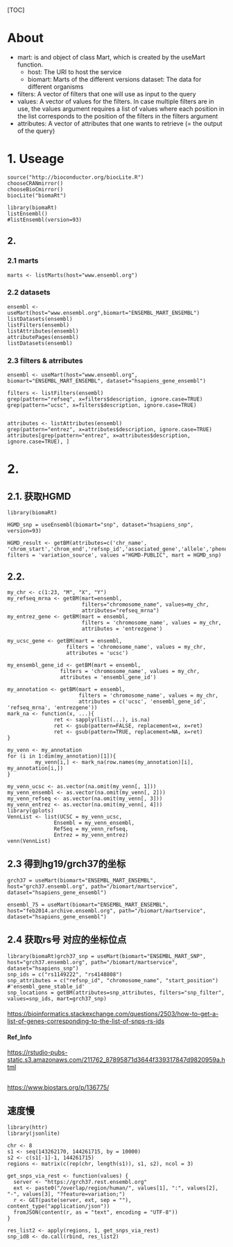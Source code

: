 [TOC]

# About
+ mart: is and object of class Mart, which is created by the useMart function.
  + host: The URI to host the service
  + biomart: Marts of the different versions
  dataset: The data for different organisms
+ filters: A vector of filters that one will use as input to the query
+ values: A vector of values for the filters. In case multiple filters are in use, the values argument requires a list of values where each position in the list   corresponds to the position of the filters in the filters argument
+ attributes: A vector of attributes that one wants to retrieve (= the output of the query)

# 1. Useage
```
source("http://bioconductor.org/biocLite.R")
chooseCRANmirror()
chooseBioCmirror()
biocLite("biomaRt")
```

```
library(biomaRt)
listEnsembl()
#listEnsembl(version=93)
```
## 2. 
### 2.1 marts
```
marts <- listMarts(host="www.ensembl.org")
```
### 2.2 datasets
```
ensembl <- useMart(host="www.ensembl.org",biomart="ENSEMBL_MART_ENSEMBL")
listDatasets(ensembl)
listFilters(ensembl)
listAttributes(ensembl)
attributePages(ensembl)
listDatasets(ensembl)
```

### 2.3 filters & atrributes
```
ensembl <- useMart(host="www.ensembl.org", biomart="ENSEMBL_MART_ENSEMBL", dataset="hsapiens_gene_ensembl")

filters <- listFilters(ensembl)
grep(pattern="refseq", x=filters$description, ignore.case=TRUE)
grep(pattern="ucsc", x=filters$description, ignore.case=TRUE)


attributes <- listAttributes(ensembl)
grep(pattern="entrez", x=attributes$description, ignore.case=TRUE)
attributes[grep(pattern="entrez", x=attributes$description, ignore.case=TRUE), ]
```


# 2. 
## 2.1. 获取HGMD
```
library(biomaRt)

HGMD_snp = useEnsembl(biomart="snp", dataset="hsapiens_snp", version=93)

HGMD_result <- getBM(attributes=c('chr_name', 'chrom_start','chrom_end','refsnp_id','associated_gene','allele','phenotype_description'), filters = 'variation_source', values ="HGMD-PUBLIC", mart = HGMD_snp)
```
## 2.2.
```
my_chr <- c(1:23, "M", "X", "Y")
my_refseq_mrna <- getBM(mart=ensembl, 
                        filters="chromosome_name", values=my_chr, 
                        attributes="refseq_mrna")
my_entrez_gene <- getBM(mart = ensembl,
                        filters = 'chromosome_name', values = my_chr,
                        attributes = 'entrezgene')
 
my_ucsc_gene <- getBM(mart = ensembl,
                   filters = 'chromosome_name', values = my_chr,
                   attributes = 'ucsc')
 
my_ensembl_gene_id <- getBM(mart = ensembl,
                 filters = 'chromosome_name', values = my_chr,
                 attributes = 'ensembl_gene_id')

my_annotation <- getBM(mart = ensembl,
                       filters = 'chromosome_name', values = my_chr,
                       attributes = c('ucsc', 'ensembl_gene_id', 'refseq_mrna', 'entrezgene'))
mark_na <- function(x, ...){
               ret <- sapply(list(...), is.na)
               ret <- gsub(pattern=FALSE, replacement=x, x=ret)
               ret <- gsub(pattern=TRUE, replacement=NA, x=ret)
}

my_venn <- my_annotation
for (i in 1:dim(my_annotation)[1]){
         my_venn[i,] <- mark_na(row.names(my_annotation)[i], my_annotation[i,])
}

my_venn_ucsc <- as.vector(na.omit(my_venn[, 1]))
my_venn_ensembl <- as.vector(na.omit(my_venn[, 2]))
my_venn_refseq <- as.vector(na.omit(my_venn[, 3]))
my_venn_entrez <- as.vector(na.omit(my_venn[, 4]))
library(gplots)
VennList <- list(UCSC = my_venn_ucsc,
               Ensembl = my_venn_ensembl,
               RefSeq = my_venn_refseq,
               Entrez = my_venn_entrez)
venn(VennList)
```


## 2.3 得到hg19/grch37的坐标
```
grch37 = useMart(biomart="ENSEMBL_MART_ENSEMBL", host="grch37.ensembl.org", path="/biomart/martservice", dataset="hsapiens_gene_ensembl")
```

```
ensembl_75 = useMart(biomart="ENSEMBL_MART_ENSEMBL", host="feb2014.archive.ensembl.org", path="/biomart/martservice", dataset="hsapiens_gene_ensembl")
```

## 2.4 获取rs号 对应的坐标位点
```
library(biomaRt)grch37_snp = useMart(biomart="ENSEMBL_MART_SNP", host="grch37.ensembl.org", path="/biomart/martservice", dataset="hsapiens_snp")
snp_ids = c("rs1149222", "rs4148808")
snp_attributes = c("refsnp_id", "chromosome_name", "start_position") #'ensembl_gene_stable_id'
snp_locations = getBM(attributes=snp_attributes, filters="snp_filter", values=snp_ids, mart=grch37_snp)
```
#### 
https://bioinformatics.stackexchange.com/questions/2503/how-to-get-a-list-of-genes-corresponding-to-the-list-of-snps-rs-ids


#### Ref_Info
https://rstudio-pubs-static.s3.amazonaws.com/211762_87895871d3644f339317847d9820959a.html





## 
https://www.biostars.org/p/136775/

## 速度慢
```
library(httr)
library(jsonlite)

chr <- 8
s1 <- seq(143262170, 144261715, by = 10000)
s2 <- c(s1[-1]-1, 144261715)
regions <- matrix(c(rep(chr, length(s1)), s1, s2), ncol = 3)

get_snps_via_rest <- function(values) {
  server <- "https://grch37.rest.ensembl.org"
  ext <- paste0("/overlap/region/human/", values[1], ":", values[2], "-", values[3], "?feature=variation;")
  r <- GET(paste(server, ext, sep = ""), content_type("application/json"))
  fromJSON(content(r, as = "text", encoding = "UTF-8"))
}

res_list2 <- apply(regions, 1, get_snps_via_rest)
snp_id8 <- do.call(rbind, res_list2)
```